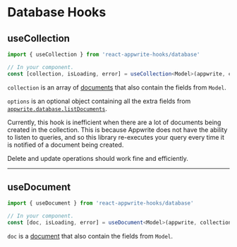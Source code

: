 # Database Hooks

## useCollection

```typescript
import { useCollection } from 'react-appwrite-hooks/database'

// In your component.
const [collection, isLoading, error] = useCollection<Model>(appwrite, collectionId, options?)
```

`collection` is an array of [documents](https://appwrite.io/docs/models/document) that also contain the fields from `Model`.

`options` is an optional object containing all the extra fields from [`appwrite.database.listDocuments`](https://appwrite.io/docs/client/database#databaseListDocuments).

Currently, this hook is inefficient when there are a lot of documents being created in the collection. This is because Appwrite does not have the ability to listen to queries, and so this library re-executes your query every time it is notified of a document being created.

Delete and update operations should work fine and efficiently.

---

## useDocument

```typescript
import { useDocument } from 'react-appwrite-hooks/database'

// In your component.
const [doc, isLoading, error] = useDocument<Model>(appwrite, collectionId, documentId)
```

`doc` is a [document](https://appwrite.io/docs/models/document) that also contain the fields from `Model`.